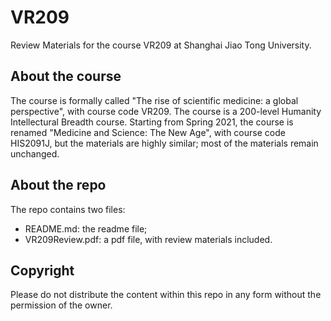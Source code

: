 # VR209
Review Materials for the course VR209 at Shanghai Jiao Tong University.

## About the course
The course is formally called "The rise of scientific medicine: a global perspective", with course code VR209. The course is a 200-level Humanity Intellectural Breadth course. Starting from Spring 2021, the course is renamed "Medicine and Science: The New Age", with course code HIS2091J, but the materials are highly similar; most of the materials remain unchanged.

## About the repo
The repo contains two files:
- README.md: the readme file;
- VR209Review.pdf: a pdf file, with review materials included.

## Copyright
Please do not distribute the content within this repo in any form without the permission of the owner.
